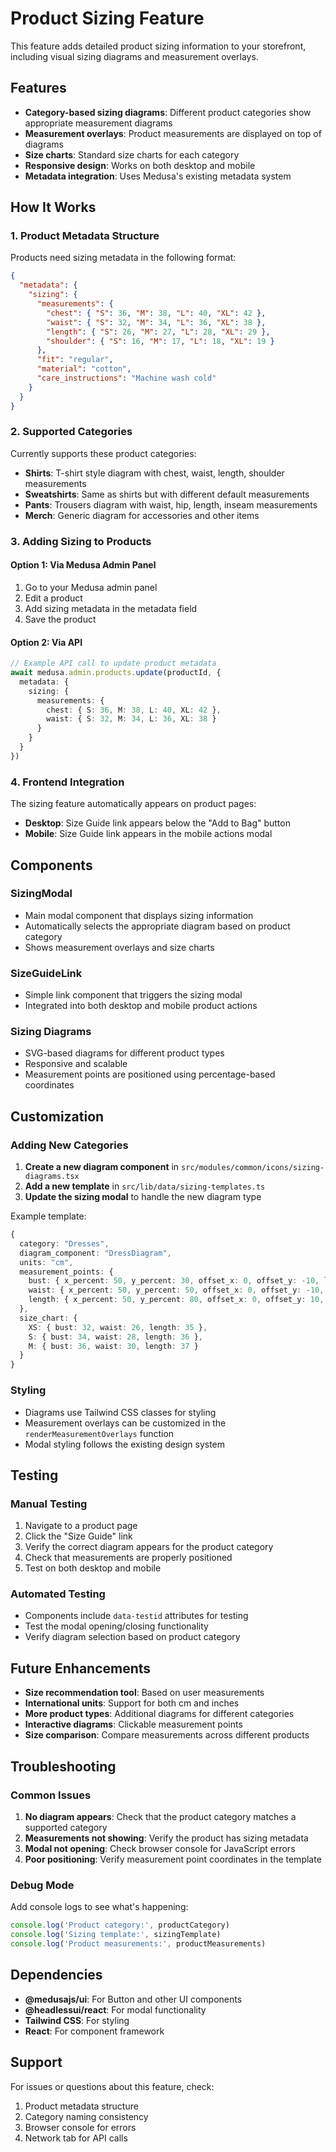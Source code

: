 # Product Sizing Feature

This feature adds detailed product sizing information to your storefront, including visual sizing diagrams and measurement overlays.

## Features

- **Category-based sizing diagrams**: Different product categories show appropriate measurement diagrams
- **Measurement overlays**: Product measurements are displayed on top of diagrams
- **Size charts**: Standard size charts for each category
- **Responsive design**: Works on both desktop and mobile
- **Metadata integration**: Uses Medusa's existing metadata system

## How It Works

### 1. Product Metadata Structure

Products need sizing metadata in the following format:

```json
{
  "metadata": {
    "sizing": {
      "measurements": {
        "chest": { "S": 36, "M": 38, "L": 40, "XL": 42 },
        "waist": { "S": 32, "M": 34, "L": 36, "XL": 38 },
        "length": { "S": 26, "M": 27, "L": 28, "XL": 29 },
        "shoulder": { "S": 16, "M": 17, "L": 18, "XL": 19 }
      },
      "fit": "regular",
      "material": "cotton",
      "care_instructions": "Machine wash cold"
    }
  }
}
```

### 2. Supported Categories

Currently supports these product categories:
- **Shirts**: T-shirt style diagram with chest, waist, length, shoulder measurements
- **Sweatshirts**: Same as shirts but with different default measurements
- **Pants**: Trousers diagram with waist, hip, length, inseam measurements
- **Merch**: Generic diagram for accessories and other items

### 3. Adding Sizing to Products

#### Option 1: Via Medusa Admin Panel
1. Go to your Medusa admin panel
2. Edit a product
3. Add sizing metadata in the metadata field
4. Save the product

#### Option 2: Via API
```typescript
// Example API call to update product metadata
await medusa.admin.products.update(productId, {
  metadata: {
    sizing: {
      measurements: {
        chest: { S: 36, M: 38, L: 40, XL: 42 },
        waist: { S: 32, M: 34, L: 36, XL: 38 }
      }
    }
  }
})
```

### 4. Frontend Integration

The sizing feature automatically appears on product pages:
- **Desktop**: Size Guide link appears below the "Add to Bag" button
- **Mobile**: Size Guide link appears in the mobile actions modal

## Components

### SizingModal
- Main modal component that displays sizing information
- Automatically selects the appropriate diagram based on product category
- Shows measurement overlays and size charts

### SizeGuideLink
- Simple link component that triggers the sizing modal
- Integrated into both desktop and mobile product actions

### Sizing Diagrams
- SVG-based diagrams for different product types
- Responsive and scalable
- Measurement points are positioned using percentage-based coordinates

## Customization

### Adding New Categories

1. **Create a new diagram component** in `src/modules/common/icons/sizing-diagrams.tsx`
2. **Add a new template** in `src/lib/data/sizing-templates.ts`
3. **Update the sizing modal** to handle the new diagram type

Example template:
```typescript
{
  category: "Dresses",
  diagram_component: "DressDiagram",
  units: "cm",
  measurement_points: {
    bust: { x_percent: 50, y_percent: 30, offset_x: 0, offset_y: -10, label: "Bust" },
    waist: { x_percent: 50, y_percent: 50, offset_x: 0, offset_y: -10, label: "Waist" },
    length: { x_percent: 50, y_percent: 80, offset_x: 0, offset_y: 10, label: "Length" }
  },
  size_chart: {
    XS: { bust: 32, waist: 26, length: 35 },
    S: { bust: 34, waist: 28, length: 36 },
    M: { bust: 36, waist: 30, length: 37 }
  }
}
```

### Styling

- Diagrams use Tailwind CSS classes for styling
- Measurement overlays can be customized in the `renderMeasurementOverlays` function
- Modal styling follows the existing design system

## Testing

### Manual Testing
1. Navigate to a product page
2. Click the "Size Guide" link
3. Verify the correct diagram appears for the product category
4. Check that measurements are properly positioned
5. Test on both desktop and mobile

### Automated Testing
- Components include `data-testid` attributes for testing
- Test the modal opening/closing functionality
- Verify diagram selection based on product category

## Future Enhancements

- **Size recommendation tool**: Based on user measurements
- **International units**: Support for both cm and inches
- **More product types**: Additional diagrams for different categories
- **Interactive diagrams**: Clickable measurement points
- **Size comparison**: Compare measurements across different products

## Troubleshooting

### Common Issues

1. **No diagram appears**: Check that the product category matches a supported category
2. **Measurements not showing**: Verify the product has sizing metadata
3. **Modal not opening**: Check browser console for JavaScript errors
4. **Poor positioning**: Verify measurement point coordinates in the template

### Debug Mode

Add console logs to see what's happening:
```typescript
console.log('Product category:', productCategory)
console.log('Sizing template:', sizingTemplate)
console.log('Product measurements:', productMeasurements)
```

## Dependencies

- **@medusajs/ui**: For Button and other UI components
- **@headlessui/react**: For modal functionality
- **Tailwind CSS**: For styling
- **React**: For component framework

## Support

For issues or questions about this feature, check:
1. Product metadata structure
2. Category naming consistency
3. Browser console for errors
4. Network tab for API calls
